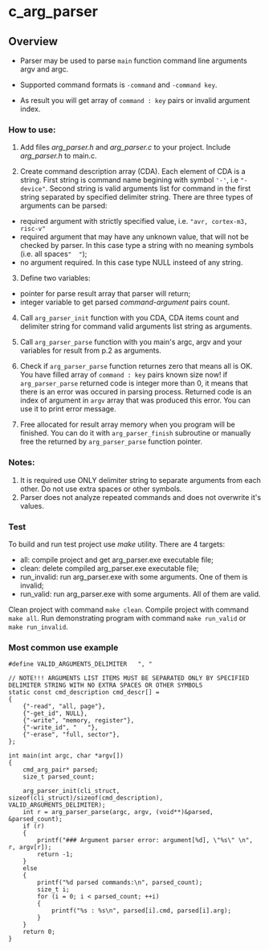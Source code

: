 # c_arg_parser

## Overview
- Parser may be used to parse `main` function command line arguments argv and argc.

- Supported command formats is `-command` and `-command key`.

- As result you will get array of `command : key` pairs or invalid argument index.

### How to use:
1. Add files *arg_parser.h* and  *arg_parser.c* to your project. Include *arg_parser.h* to main.c.

2. Create command description array (CDA). Each element of CDA is a string. 
First string is command name begining with symbol `'-'`, i.e `"-device"`. 
Second string is valid arguments list for command in the first string separated by specified delimiter string.
There are three types of arguments can be parsed:
- required argument with strictly specified value, i.e. `"avr, cortex-m3, risc-v"`
- required argument that may have any unknown value, that will not be checked by parser. In this case type a string with no meaning symbols (i.e. all spaces`"  "`);
- no argument required. In this case type NULL insteed of any string.

3. Define two variables: 
- pointer for parse result array that parser will return;
- integer variable to get parsed *command-argument* pairs count.

4. Call `arg_parser_init` function with you CDA, CDA items count and delimiter string for command valid arguments list string as arguments.

5. Call `arg_parser_parse` function with you main's argc, argv and your variables for result from p.2 as arguments.

6. Check if `arg_parser_parse` function returnes zero that means all is OK. You have filled array of `command : key` pairs known size now!
if `arg_parser_parse` returned code is integer more than 0, it means that there is an error was occured in parsing process. Returned code is an index of argument in `argv` array that was produced this error. You can use it to print error message.

7. Free allocated for result array memory when you program will be finished. You can do it with `arg_parser_finish` subroutine or manually free the returned by `arg_parser_parse` function pointer.

### Notes:
1. It is required use ONLY delimiter string to separate arguments from each other. Do not use extra spaces or other symbols.
2. Parser does not analyze repeated commands and does not overwrite it's values. 

### Test
To build and run test project use *make* utility.
There are 4 targets:
- all: compile project and get arg_parser.exe executable file;
- clean: delete compiled arg_parser.exe executable file;
- run_invalid: run arg_parser.exe with some arguments. One of them is invalid;
- run_valid: run arg_parser.exe with some arguments. All of them are valid.

Clean project with command `make clean`.
Compile project with command `make all`.
Run demonstrating program with command `make run_valid` or `make run_invalid`.

### Most common use example
```
#define VALID_ARGUMENTS_DELIMITER	", "

// NOTE!!! ARGUMENTS LIST ITEMS MUST BE SEPARATED ONLY BY SPECIFIED DELIMITER STRING WITH NO EXTRA SPACES OR OTHER SYMBOLS
static const cmd_description cmd_descr[] = 
{
	{"-read", "all, page"},
	{"-get_id", NULL},
	{"-write", "memory, register"},
	{"-write_id", "   "},
	{"-erase", "full, sector"},
};

int main(int argc, char *argv[]) 
{
	cmd_arg_pair* parsed;
	size_t parsed_count;
	
	arg_parser_init(cli_struct, sizeof(cli_struct)/sizeof(cmd_description), VALID_ARGUMENTS_DELIMITER);	
	int r = arg_parser_parse(argc, argv, (void**)&parsed, &parsed_count);
	if (r)
	{
		printf("### Argument parser error: argument[%d], \"%s\" \n", r, argv[r]);
		return -1;
	}
	else
	{
		printf("%d parsed commands:\n", parsed_count);
		size_t i;
		for (i = 0; i < parsed_count; ++i)
		{
			printf("%s : %s\n", parsed[i].cmd, parsed[i].arg);
		}
	}	
	return 0;
}
```
